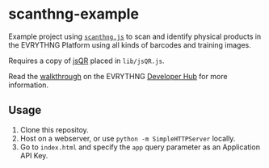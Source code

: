 # scanthng-example

Example project using [`scanthng.js`](https://github.com/evrythng/scanthng.js)
to scan and identify physical products in the EVRYTHNG Platform using all kinds
of barcodes and training images.

Requires a copy of [jsQR](https://github.com/cozmo/jsQR) placed in
`lib/jsQR.js`.

Read the
[walkthrough](https://developers.evrythng.com/docs/realtime-web-product-scanning)
on the EVRYTHNG [Developer Hub](https://developers.evrythng.com) for more
information.


## Usage

1. Clone this repositoy.
2. Host on a webserver, or use `python -m SimpleHTTPServer` locally.
3. Go to `index.html` and specify the `app` query parameter as an Application
   API Key.
